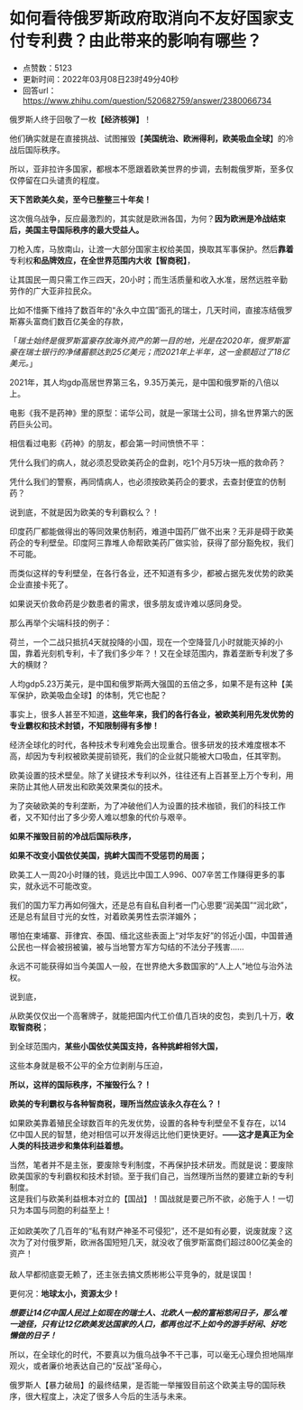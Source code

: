 # 如何看待俄罗斯政府取消向不友好国家支付专利费？由此带来的影响有哪些？
- 点赞数：5123
- 更新时间：2022年03月08日23时49分40秒
- 回答url：https://www.zhihu.com/question/520682759/answer/2380066734
<body>
 <p data-pid="qM-vimp9">俄罗斯人终于回敬了一枚<b>【经济核弹】</b>！</p>
 <p data-pid="bh4xEOPy">他们确实就是在直接挑战、试图摧毁【<b>美国统治、欧洲得利，欧美吸血全球</b>】的冷战后国际秩序。</p>
 <p data-pid="kP4B-1Nm">所以，亚非拉许多国家，都根本不愿跟着欧美世界的步调，去制裁俄罗斯，至多仅仅停留在口头谴责的程度。</p>
 <p data-pid="-ydm_-JO"><b>天下苦欧美久矣，至今已整整三十年矣！</b></p>
 <p data-pid="NzPUijoN">这次俄乌战争，反应最激烈的，其实就是欧洲各国，为何？<b>因为欧洲是冷战结束后，美国主导国际秩序的最大受益人。</b></p>
 <p data-pid="J1_IjRKA">刀枪入库，马放南山，让渡一大部分国家主权给美国，换取其军事保护。然后<b>靠着</b>专利权<b>和品牌效应，在全世界范围内大收【智商税】</b>，</p>
 <p data-pid="3UILhqnK">让其国民一周只需工作三四天，20小时；而生活质量和收入水准，居然远胜辛勤劳作的广大亚非拉民众。</p>
 <p data-pid="9ixezd2Y">比如不惜撕下维持了数百年的“永久中立国”面孔的瑞士，几天时间，直接冻结俄罗斯寡头富商们数百亿美金的存款，</p>
 <p data-pid="TbhZaLL3">「<i>瑞士始终是俄罗斯富豪存放海外资产的第一目的地，光是在2020年，俄罗斯富豪在瑞士银行的净储蓄额达到25亿美元；而2021年上半年，这一金额超过了18亿美元。</i>」</p>
 <p data-pid="hW8GjIVw">2021年，其人均gdp高居世界第三名，9.35万美元，是中国和俄罗斯的八倍以上。</p>
 <p data-pid="b15AQdhe">电影《我不是药神》里的原型：诺华公司，就是一家瑞士公司，排名世界第六的医药巨头公司。</p>
 <p data-pid="YspyaQc4">相信看过电影《药神》的朋友，都会第一时间愤愤不平：</p>
 <p data-pid="cIaAVcoB">凭什么我们的病人，就必须忍受欧美药企的盘剥，吃1个月5万块一瓶的救命药？</p>
 <p data-pid="QepnIx18">凭什么我们的警察，再同情病人，也必须按欧美药企的要求，去查封便宜的仿制药？</p>
 <p data-pid="TLRmWknh">说到底，不就是因为欧美的专利霸权么？！</p>
 <p data-pid="6WftI59U">印度药厂都能做得出的等同效果仿制药，难道中国药厂做不出来？无非是碍于欧美药企的专利壁垒。印度阿三靠堆人命帮欧美药厂做实验，获得了部分豁免权，我们不可能。</p>
 <p data-pid="qWqi0LEQ">而类似这样的专利壁垒，在各行各业，还不知道有多少，都被占据先发优势的欧美企业直接卡死了。</p>
 <p data-pid="jQH7Rqtd">如果说天价救命药是少数患者的需求，很多朋友或许难以感同身受。</p>
 <p data-pid="mEcIAxeh">那么再举个尖端科技的例子：</p>
 <p data-pid="X5DPAFUU">荷兰，一个二战只抵抗4天就投降的小国，现在一个空降营几小时就能灭掉的小国，靠着光刻机专利，卡了我们多少年？！又在全球范围内，靠着垄断专利发了多大的横财？</p>
 <p data-pid="hcTzfvu3">人均gdp5.23万美元，是中国和俄罗斯两大强国的五倍之多，如果不是有这种【美军保护，欧美吸血全球】的体制，凭它也配？</p>
 <p data-pid="NbHcdDlF">事实上，很多人甚至不知道，<b>这些年来，我们的各行各业，被欧美利用先发优势的专业霸权和技术封锁，不知限制得有多惨！</b></p>
 <p data-pid="GOAhAA-o">经济全球化的时代，各种技术专利难免会出现重合。很多研发的技术难度根本不高，却因为专利权被欧美提前锁死，我们的企业就只能被大口吸血，任其宰割。</p>
 <p data-pid="em5pEY4v">欧美设置的技术壁垒。除了关键技术专利以外，往往还有上百甚至上万个专利，用来防止其他人研发出和欧美效果类似的技术。</p>
 <p data-pid="ajqbXX6n">为了突破欧美的专利垄断，为了冲破他们人为设置的技术枷锁，我们的科技工作者，又不知付出了多少旁人难以想象的代价与艰辛。</p>
 <p data-pid="iMMH-pCf"><b>如果不摧毁目前的冷战后国际秩序，</b></p>
 <p data-pid="Zwe_aK_W"><b>如果不改变小国依仗美国，挑衅大国而不受惩罚的局面；</b></p>
 <p data-pid="3jKqvHZG">欧美工人一周20小时赚的钱，竟远比中国工人996、007辛苦工作赚得更多的事实，就永远不可能改变。</p>
 <p data-pid="YQXQJM_B">我们的国力军力再如何强大，还是总有自私自利者一门心思要“润美国”“润北欧”，还是总有鼠目寸光的女性，对着欧美男性去崇洋媚外；</p>
 <p data-pid="fzOURfpM">哪怕在柬埔寨、菲律宾、泰国、缅北这些表面上“对华友好”的邻近小国，中国普通公民也一样会被拐被骗，被与当地警方军方勾结的不法分子残害……</p>
 <p data-pid="zbMWUlbQ">永远不可能获得如当今美国人一般，在世界绝大多数国家的“人上人”地位与治外法权。</p>
 <p data-pid="6V69_vXH">说到底，</p>
 <p data-pid="Of5fvTBu">从欧美仅仅出一个高奢牌子，就能把国内代工价值几百块的皮包，卖到几十万，<b>收取智商税</b>；</p>
 <p data-pid="nSzFnrEJ">到全球范围内，<b>某些小国依仗美国支持，各种挑衅相邻大国，</b></p>
 <p data-pid="VMrdca_h">这些本身就是极不公平的全方位剥削与压迫，</p>
 <p data-pid="_DAZv-aL"><b>所以，这样的国际秩序，不摧毁行么？！</b></p>
 <p data-pid="UDZmB7tU"><b>欧美的专利霸权与各种智商税，理所当然应该永久存在么？！</b></p>
 <p data-pid="HBT1HxSx">如果欧美靠着殖民全球数百年的先发优势，设置的各种专利壁垒不复存在，以14亿中国人民的智慧，绝对相信可以开发得远比他们更快更好。<b>——这才是真正为全人类的科技进步和集体利益着想。</b></p>
 <p data-pid="iv0QV79r">当然，笔者并不是主张，要废除专利制度，不再保护技术研发。而就是说：要废除欧美国家的专利霸权和技术封锁。至于我们自己，当然理所当然的要建立新的专利制度。<br>
  这是我们与欧美利益根本对立的【国战】！国战就是要己所不欲，必施于人！一切只为本国与同胞的利益至上！<br><br>
  正如欧美吹了几百年的“私有财产神圣不可侵犯”，还不是如有必要，说废就废？这次为了对付俄罗斯，欧洲各国短短几天，就没收了俄罗斯富商们超过800亿美金的资产！<br><br>
  敌人早都彻底耍无赖了，还主张去搞文质彬彬公平竞争的，就是误国！</p>
 <p data-pid="LwpP1YyX">更何况：<b>地球太小，资源太少！</b></p>
 <p data-pid="2Wvz3SAq"><b><i>想要让14亿中国人民过上如现在的瑞士人、北欧人一般的富裕悠闲日子，那么唯一途径，只有让12亿欧美发达国家的人口，都再也过不上如今的游手好闲、好吃懒做的日子！</i></b></p>
 <p data-pid="H5NCb_kx">所以，在全球化的时代，不要真以为俄乌战争不干己事，可以毫无心理负担地隔岸观火，或者廉价地表达自己的“反战”圣母心，</p>
 <p data-pid="oJ6ryQwa">俄罗斯人【暴力破局】的最终结果，是否能一举摧毁目前这个欧美主导的国际秩序，很大程度上，决定了很多人今后的生活与未来。</p>
 <p></p>
</body>